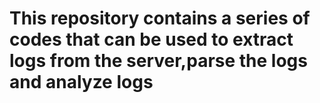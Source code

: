 # This repository contains a series of codes that can be used to extract logs from the server,parse the logs and analyze logs
